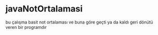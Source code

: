 # javaNotOrtalamasi
bu çalışma basit not ortalaması ve buna göre geçti ya da kaldı geri dönütü veren bir programdır
